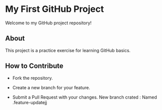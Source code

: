 # My First GitHub Project 

Welcome to my GitHub project repository! 

## About 

This project is a practice exercise for learning GitHub basics. 

## How to Contribute 

- Fork the repository. 

- Create a new branch for your feature. 

- Submit a Pull Request with your changes. 
New branch crated :
Named .feature-updatejj
